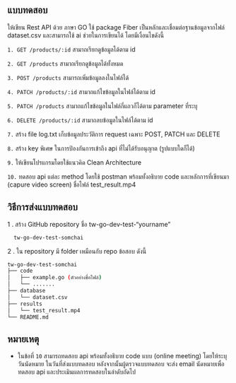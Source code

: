 
## แบบทดสอบ

ให้เขียน Rest API ด้วย ภาษา GO ใช้ package Fiber เป็นหลักและเชื่อมต่อฐานข้อมูลจากไฟล์ dataset.csv และสามารถใช้ ai ช่วยในการเขียนได้ โดยมีเงื่อนไขดังนี้

`1. GET /products/:id` สามาถเรียกดูข้อมูลได้ตาม id

`2. GET /products` สามาถเรียกดูข้อมูลได้ทั้งหมด

`3. POST /products` สามารถเพิ่มข้อมูลลงในไฟล์ได้

`4. PATCH /products/:id` สามาถแก้ไขข้อมูลในไฟล์ได้ตาม id

`5. PATCH /products` สามาถแก้ไขข้อมูลในไฟล์กี่แถวก็ได้ตาม parameter ที่ระบุ

`6. DELETE /products/:id` สามาถลบข้อมูลในไฟล์ได้ตาม id

`7.` สร้าง file log.txt เก็บข้อมูลประวัติการ request เฉพาะ  POST, PATCH และ DELETE

`8.` สร้าง key พิเศษ ในการป้องกันการเข้าถึง api ที่ไม่ได้รับอนุญาต (รูปแบบใดก็ได้)

`9.` ให้เขียนโปรแกรมโดยใช้แนวคิด  Clean Architecture

`10.` ทดสอบ api แต่ละ method โดยใช้ postman พร้อมทั้งอธิบาย code และหลักการที่เขียนมา (capure video screen) ชื่อไฟล์ test_result.mp4



## วิธีการส่งแบบทดสอบ

1 . สร้าง GitHub repository ชื่อ tw-go-dev-test-“yourname” 

```bash
  tw-go-dev-test-somchai
```

2 . ใน repository มี folder เหมือนกับ repo ข้อสอบ ดังนี้

```bash
tw-go-dev-test-somchai
├── code
│   ├── example.go (ตัวอย่างชื่อไฟล์)
│   └── .......
├── database
│   └── dataset.csv
├── results
│   └── test_result.mp4
└── README.md
```

## หมายเหตุ
- ในข้อที่ `10` สามารถทดสอบ api พร้อมทั้งอธิบาย code แบบ (online meeting) โดยให้ระบุวันนัดหมาย ในวันที่ส่งแบบทดสอบ หลังจากนั้นผู้ตรวจแบบทดสอบ จะส่ง email นัดหมายเพื่อทดสอบ api และประเมินผลการทดสอบในลำดับถัดไป

